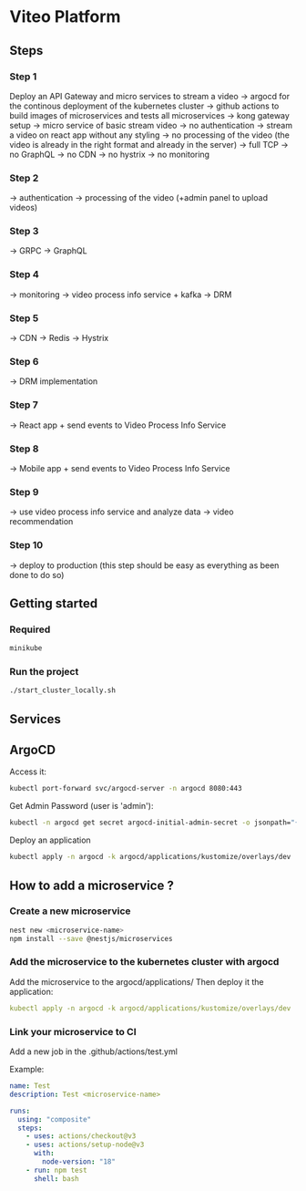 # Viteo Platform

## Steps

### Step 1

Deploy an API Gateway and micro services to stream a video
-> argocd for the continous deployment of the kubernetes cluster
-> github actions to build images of microservices and tests all microservices
-> kong gateway setup
-> micro service of basic stream video
-> no authentication
-> stream a video on react app without any styling
-> no processing of the video (the video is already in the right format and already in the server)
-> full TCP
-> no GraphQL
-> no CDN
-> no hystrix
-> no monitoring

### Step 2

-> authentication
-> processing of the video (+admin panel to upload videos)

### Step 3

-> GRPC
-> GraphQL

### Step 4

-> monitoring
-> video process info service + kafka
-> DRM

### Step 5

-> CDN
-> Redis
-> Hystrix

### Step 6

-> DRM implementation

### Step 7

-> React app + send events to Video Process Info Service

### Step 8

-> Mobile app + send events to Video Process Info Service

### Step 9
-> use video process info service and analyze data
-> video recommendation

### Step 10

-> deploy to production (this step should be easy as everything as been done to do so)

## Getting started

### Required

```bash
minikube
```

### Run the project

```bash
./start_cluster_locally.sh
```

## Services

## ArgoCD

Access it:

```bash
kubectl port-forward svc/argocd-server -n argocd 8080:443
```

Get Admin Password (user is 'admin'):

```bash
kubectl -n argocd get secret argocd-initial-admin-secret -o jsonpath="{.data.password}" | base64 -d
```

Deploy an application

```bash
kubectl apply -n argocd -k argocd/applications/kustomize/overlays/dev
```

## How to add a microservice ?

### Create a new microservice

```bash
nest new <microservice-name>
npm install --save @nestjs/microservices
```

### Add the microservice to the kubernetes cluster with argocd

Add the microservice to the argocd/applications/
Then deploy it the application:

```yaml
kubectl apply -n argocd -k argocd/applications/kustomize/overlays/dev
```

### Link your microservice to CI

Add a new job in the .github/actions/test.yml

Example:

```yaml
name: Test
description: Test <microservice-name>

runs:
  using: "composite"
  steps:
    - uses: actions/checkout@v3
    - uses: actions/setup-node@v3
      with:
        node-version: "18"
    - run: npm test
      shell: bash
```
